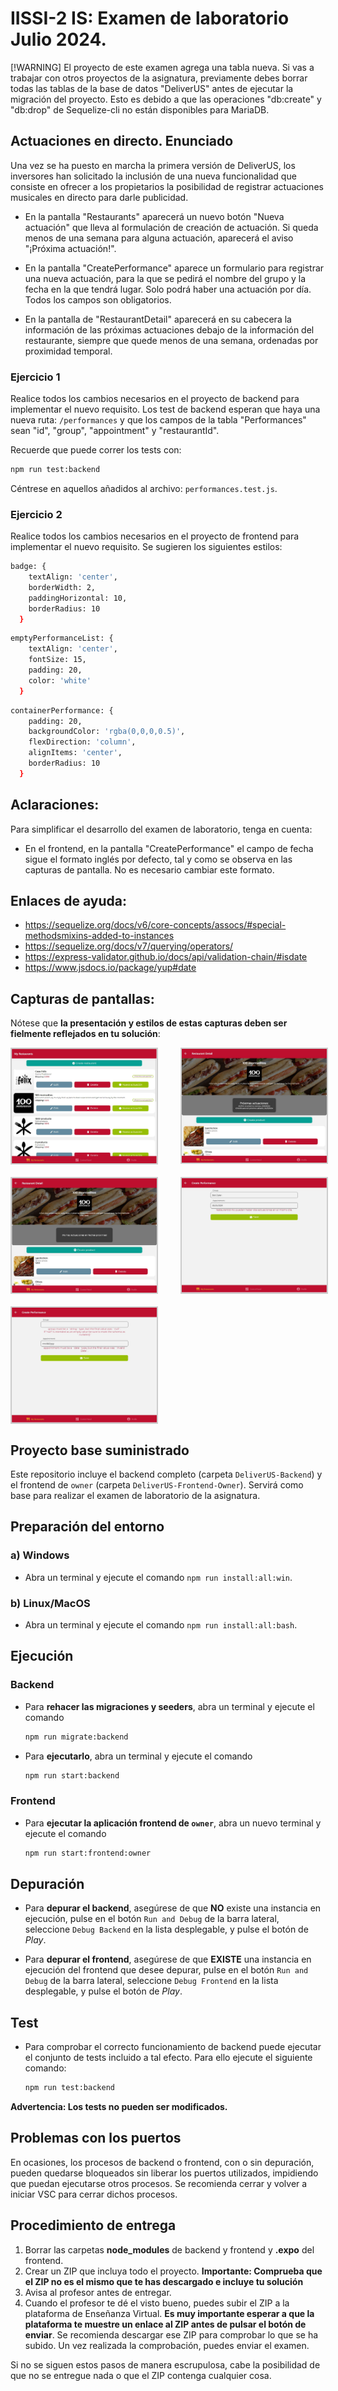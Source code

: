 # IISSI-2 IS: Examen de laboratorio Julio 2024. 

[!WARNING] 
El proyecto de este examen agrega una tabla nueva. Si vas a trabajar con otros proyectos de la asignatura, previamente debes borrar todas las tablas de la base de datos "DeliverUS" antes de ejecutar la migración del proyecto. Esto es debido a que las operaciones "db:create" y "db:drop" de Sequelize-cli no están disponibles para MariaDB.
  
## Actuaciones en directo. Enunciado

Una vez se ha puesto en marcha la primera versión de DeliverUS, los inversores han solicitado la inclusión de una nueva funcionalidad que consiste en ofrecer a los propietarios la posibilidad de registrar actuaciones musicales en directo para darle publicidad. 

* En la pantalla "Restaurants" aparecerá un nuevo botón "Nueva actuación" que lleva al formulación de creación de actuación. Si queda menos de una semana para alguna actuación, aparecerá el aviso "¡Próxima actuación!".

* En la pantalla "CreatePerformance" aparece un formulario para registrar una nueva actuación, para la que se pedirá el nombre del grupo y la fecha en la que tendrá lugar. Solo podrá haber una actuación por día. Todos los campos son obligatorios.

* En la pantalla de "RestaurantDetail" aparecerá en su cabecera la información de las próximas actuaciones debajo de la información del restaurante, siempre que quede menos de una semana, ordenadas por proximidad temporal.

### Ejercicio 1

Realice todos los cambios necesarios en el proyecto de backend para implementar el nuevo requisito. Los test de backend esperan que haya una nueva ruta: `/performances` y que los campos de la tabla "Performances" sean "id", "group", "appointment" y "restaurantId". 

Recuerde que puede correr los tests con:
```Bash
npm run test:backend
```
Céntrese en aquellos añadidos al archivo: `performances.test.js`.

### Ejercicio 2

Realice todos los cambios necesarios en el proyecto de frontend para implementar el nuevo requisito. Se sugieren los siguientes estilos:

```Bash
badge: {
    textAlign: 'center',
    borderWidth: 2,
    paddingHorizontal: 10,
    borderRadius: 10
  }
```

```Bash
emptyPerformanceList: {
    textAlign: 'center',
    fontSize: 15,
    padding: 20,
    color: 'white'
  }
```

```Bash
containerPerformance: {
    padding: 20,
    backgroundColor: 'rgba(0,0,0,0.5)',
    flexDirection: 'column',
    alignItems: 'center',
    borderRadius: 10
  }
```

## Aclaraciones:

Para simplificar el desarrollo del examen de laboratorio, tenga en cuenta:
* En el frontend, en la pantalla "CreatePerformance" el campo de fecha sigue el formato inglés por defecto, tal y como se observa en las capturas de pantalla. No es necesario cambiar este formato.

## Enlaces de ayuda:

* https://sequelize.org/docs/v6/core-concepts/assocs/#special-methodsmixins-added-to-instances
* https://sequelize.org/docs/v7/querying/operators/
* https://express-validator.github.io/docs/api/validation-chain/#isdate
* https://www.jsdocs.io/package/yup#date

## Capturas de pantallas:

Nótese que **la presentación y estilos de estas capturas deben ser fielmente reflejados en tu solución**: 

<div style="display: grid; grid-template-columns: repeat(2, 50%); gap: 20px;">
  <img src="docs/MyRestaurants.JPG" alt="List of restaurants" style="border: solid 2px #ccc; width: calc(100% - 20px);"/>
  <img src="docs/RestaurantDetail-Performance.JPG" alt="Restaurant with performances" style="border: solid 2px #ccc; width: calc(100% - 20px);"/>
  <img src="docs/RestaurantDetail-NoPerformance.JPG" alt="Restaurant without any performance" style="border: solid 2px #ccc; width: calc(100% - 20px);"/>
  <img src="docs/CreatePerformance-BackendValidation.JPG" alt="New performance with validation error from backend" style="border: solid 2px #ccc; width: calc(100% - 20px);"/>
  <img src="docs/CreatePerformance-FrontendValidation.JPG" alt="New performance with validation error from frontend" style="border: solid 2px #ccc; width: calc(100% - 20px);"/>
</div>

## Proyecto base suministrado

Este repositorio incluye el backend completo (carpeta `DeliverUS-Backend`) y el frontend de `owner` (carpeta `DeliverUS-Frontend-Owner`). Servirá como base para realizar el examen de laboratorio de la asignatura.

## Preparación del entorno

### a) Windows

* Abra un terminal y ejecute el comando `npm run install:all:win`.

### b) Linux/MacOS

* Abra un terminal y ejecute el comando `npm run install:all:bash`.

## Ejecución

### Backend

* Para **rehacer las migraciones y seeders**, abra un terminal y ejecute el comando

    ```Bash
    npm run migrate:backend
    ```

* Para **ejecutarlo**, abra un terminal y ejecute el comando

    ```Bash
    npm run start:backend
    ```

### Frontend

* Para **ejecutar la aplicación frontend de `owner`**, abra un nuevo terminal y ejecute el comando

    ```Bash
    npm run start:frontend:owner
    ```


## Depuración

* Para **depurar el backend**, asegúrese de que **NO** existe una instancia en ejecución, pulse en el botón `Run and Debug` de la barra lateral, seleccione `Debug Backend` en la lista desplegable, y pulse el botón de *Play*.

* Para **depurar el frontend**, asegúrese de que **EXISTE** una instancia en ejecución del frontend que desee depurar, pulse en el botón `Run and Debug` de la barra lateral, seleccione `Debug Frontend` en la lista desplegable, y pulse el botón de *Play*.

## Test

* Para comprobar el correcto funcionamiento de backend puede ejecutar el conjunto de tests incluido a tal efecto. Para ello ejecute el siguiente comando:

    ```Bash
    npm run test:backend
    ```
**Advertencia: Los tests no pueden ser modificados.**

## Problemas con los puertos

En ocasiones, los procesos de backend o frontend, con o sin depuración, pueden quedarse bloqueados sin liberar los puertos utilizados, impidiendo que puedan ejecutarse otros procesos. Se recomienda cerrar y volver a iniciar VSC para cerrar dichos procesos.


## Procedimiento de entrega

1. Borrar las carpetas **node_modules** de backend y frontend y **.expo** del frontend.
1. Crear un ZIP que incluya todo el proyecto. **Importante: Comprueba que el ZIP no es el mismo que te has descargado e incluye tu solución**
1. Avisa al profesor antes de entregar.
1. Cuando el profesor te dé el visto bueno, puedes subir el ZIP a la plataforma de Enseñanza Virtual. **Es muy importante esperar a que la plataforma te muestre un enlace al ZIP antes de pulsar el botón de enviar**. Se recomienda descargar ese ZIP para comprobar lo que se ha subido. Un vez realizada la comprobación, puedes enviar el examen.
  
Si no se siguen estos pasos de manera escrupulosa, cabe la posibilidad de que no se entregue nada o que el ZIP contenga cualquier cosa. 
